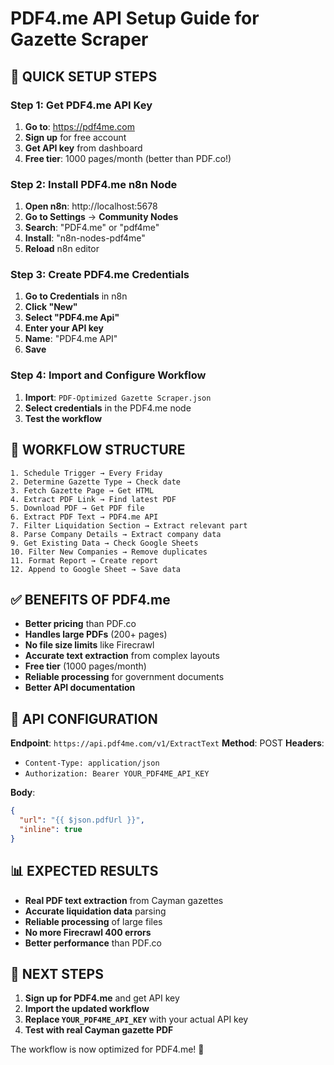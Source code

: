 # PDF4.me API Setup Guide for Gazette Scraper

## 🚀 **QUICK SETUP STEPS**

### **Step 1: Get PDF4.me API Key**
1. **Go to**: https://pdf4me.com
2. **Sign up** for free account
3. **Get API key** from dashboard
4. **Free tier**: 1000 pages/month (better than PDF.co!)

### **Step 2: Install PDF4.me n8n Node**
1. **Open n8n**: http://localhost:5678
2. **Go to Settings** → **Community Nodes**
3. **Search**: "PDF4.me" or "pdf4me"
4. **Install**: "n8n-nodes-pdf4me"
5. **Reload** n8n editor

### **Step 3: Create PDF4.me Credentials**
1. **Go to Credentials** in n8n
2. **Click "New"**
3. **Select "PDF4.me Api"**
4. **Enter your API key**
5. **Name**: "PDF4.me API"
6. **Save**

### **Step 4: Import and Configure Workflow**
1. **Import**: `PDF-Optimized Gazette Scraper.json`
2. **Select credentials** in the PDF4.me node
3. **Test the workflow**

## 🔧 **WORKFLOW STRUCTURE**

```
1. Schedule Trigger → Every Friday
2. Determine Gazette Type → Check date
3. Fetch Gazette Page → Get HTML
4. Extract PDF Link → Find latest PDF
5. Download PDF → Get PDF file
6. Extract PDF Text → PDF4.me API
7. Filter Liquidation Section → Extract relevant part
8. Parse Company Details → Extract company data
9. Get Existing Data → Check Google Sheets
10. Filter New Companies → Remove duplicates
11. Format Report → Create report
12. Append to Google Sheet → Save data
```

## ✅ **BENEFITS OF PDF4.me**

- **Better pricing** than PDF.co
- **Handles large PDFs** (200+ pages)
- **No file size limits** like Firecrawl
- **Accurate text extraction** from complex layouts
- **Free tier** (1000 pages/month)
- **Reliable processing** for government documents
- **Better API documentation**

## 🎯 **API CONFIGURATION**

**Endpoint**: `https://api.pdf4me.com/v1/ExtractText`
**Method**: POST
**Headers**:
- `Content-Type: application/json`
- `Authorization: Bearer YOUR_PDF4ME_API_KEY`

**Body**:
```json
{
  "url": "{{ $json.pdfUrl }}",
  "inline": true
}
```

## 📊 **EXPECTED RESULTS**

- **Real PDF text extraction** from Cayman gazettes
- **Accurate liquidation data** parsing
- **Reliable processing** of large files
- **No more Firecrawl 400 errors**
- **Better performance** than PDF.co

## 🚀 **NEXT STEPS**

1. **Sign up for PDF4.me** and get API key
2. **Import the updated workflow**
3. **Replace `YOUR_PDF4ME_API_KEY`** with your actual API key
4. **Test with real Cayman gazette PDF**

The workflow is now optimized for PDF4.me! 🎯
